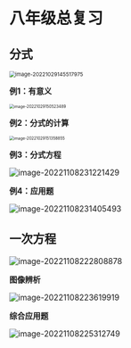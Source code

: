 # 八年级总复习

## 分式

<img src="C:\Users\lenovo\AppData\Roaming\Typora\typora-user-images\image-20221029145517975.png" alt="image-20221029145517975" style="zoom:67%;" />

**例1：有意义**

<img src="C:\Users\lenovo\AppData\Roaming\Typora\typora-user-images\image-20221029150523489.png" alt="image-20221029150523489" style="zoom:50%;" />









**例2：分式的计算**

<img src="C:\Users\lenovo\AppData\Roaming\Typora\typora-user-images\image-20221029151358855.png" alt="image-20221029151358855" style="zoom:50%;" />







**例3：分式方程**

![image-20221108231221429](C:\Users\lenovo\AppData\Roaming\Typora\typora-user-images\image-20221108231221429.png)







**例4：应用题**

![image-20221108231405493](C:\Users\lenovo\AppData\Roaming\Typora\typora-user-images\image-20221108231405493.png)





## 一次方程

![image-20221108222808878](C:\Users\lenovo\AppData\Roaming\Typora\typora-user-images\image-20221108222808878.png)

**图像辨析**

![image-20221108223619919](C:\Users\lenovo\AppData\Roaming\Typora\typora-user-images\image-20221108223619919.png)







**综合应用题**

![image-20221108225312749](C:\Users\lenovo\AppData\Roaming\Typora\typora-user-images\image-20221108225312749.png)